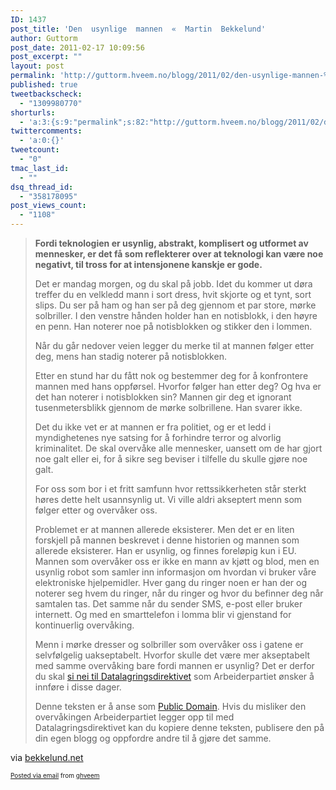 ```yaml
---
ID: 1437
post_title: 'Den  usynlige  mannen  «  Martin  Bekkelund'
author: Guttorm
post_date: 2011-02-17 10:09:56
post_excerpt: ""
layout: post
permalink: 'http://guttorm.hveem.no/blogg/2011/02/den-usynlige-mannen-%c2%ab-martin-bekkelund/'
published: true
tweetbackscheck:
  - "1309980770"
shorturls:
  - 'a:3:{s:9:"permalink";s:82:"http://guttorm.hveem.no/blogg/2011/02/den-usynlige-mannen-%c2%ab-martin-bekkelund/";s:7:"tinyurl";s:26:"http://tinyurl.com/6xpxk2t";s:4:"isgd";s:19:"http://is.gd/JzodKh";}'
twittercomments:
  - 'a:0:{}'
tweetcount:
  - "0"
tmac_last_id:
  - ""
dsq_thread_id:
  - "358178095"
post_views_count:
  - "1108"
---
```

<div class='posterous_autopost'><div class="posterous_bookmarklet_entry"> <blockquote class="posterous_long_quote"><p><strong>Fordi teknologien er usynlig, abstrakt, komplisert og utformet av mennesker, er det få som reflekterer over at teknologi kan være noe negativt, til tross for at intensjonene kanskje er gode.</strong></p>  <p>Det er mandag morgen, og du skal på jobb. Idet du kommer ut døra treffer du en velkledd mann i sort dress, hvit skjorte og et tynt, sort slips. Du ser på ham og han ser på deg gjennom et par store, mørke solbriller. I den venstre hånden holder han en notisblokk, i den høyre en penn. Han noterer noe på notisblokken og stikker den i lommen.</p>  <p>Når du går nedover veien legger du merke til at mannen følger etter deg, mens han stadig noterer på notisblokken.</p>  <p>Etter en stund har du fått nok og bestemmer deg for å konfrontere mannen med hans oppførsel. Hvorfor følger han etter deg? Og hva er det han noterer i notisblokken sin? Mannen gir deg et ignorant tusenmetersblikk gjennom de mørke solbrillene. Han svarer ikke.</p>  <p>Det du ikke vet er at mannen er fra politiet, og er et ledd i myndighetenes nye satsing for å forhindre terror og alvorlig kriminalitet. De skal overvåke alle mennesker, uansett om de har gjort noe galt eller ei, for å sikre seg beviser i tilfelle du skulle gjøre noe galt.</p>  <p>For oss som bor i et fritt samfunn hvor rettssikkerheten står sterkt høres dette helt usannsynlig ut. Vi ville aldri akseptert menn som følger etter og overvåker oss.</p>  <p>Problemet er at mannen allerede eksisterer. Men det er en liten forskjell på mannen beskrevet i denne historien og mannen som allerede eksisterer. Han er usynlig, og finnes foreløpig kun i EU. Mannen som overvåker oss er ikke en mann av kjøtt og blod, men en usynlig robot som samler inn informasjon om hvordan vi bruker våre elektroniske hjelpemidler. Hver gang du ringer noen er han der og noterer seg hvem du ringer, når du ringer og hvor du befinner deg når samtalen tas. Det samme når du sender SMS, e-post eller bruker internett. Og med en smarttelefon i lomma blir vi gjenstand for kontinuerlig overvåking.</p>  <p>Menn i mørke dresser og solbriller som overvåker oss i gatene er selvfølgelig uakseptabelt. Hvorfor skulle det være mer akseptabelt med samme overvåking bare fordi mannen er usynlig? Det er derfor du skal <a href="http://stoppdld.no/">si nei til Datalagringsdirektivet</a> som Arbeiderpartiet ønsker å innføre i disse dager.</p>  <p class="info">Denne teksten er å anse som <a href="https://secure.wikimedia.org/wikipedia/en/wiki/Public_Domain">Public Domain</a>. Hvis du misliker den overvåkingen Arbeiderpartiet legger opp til med Datalagringsdirektivet kan du kopiere denne teksten, publisere den på din egen blogg og oppfordre andre til å gjøre det samme.</p></blockquote>    <div class="posterous_quote_citation">via <a href="http://www.bekkelund.net/2011/02/16/den-usynlige-mannen/">bekkelund.net</a></div> <p></p></div>      <p style="font-size: 10px;">  <a href="http://posterous.com">Posted via email</a>   from <a href="http://ghveem.posterous.com/den-usynlige-mannen-martin-bekkelund">ghveem</a>  </p>  </div>